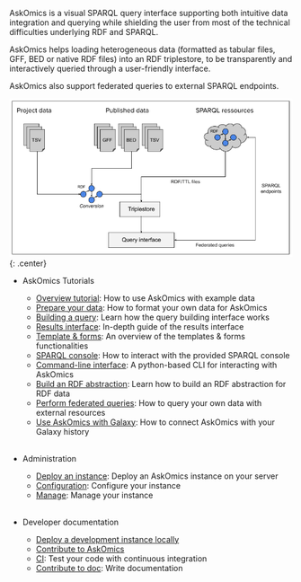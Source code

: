 AskOmics is a visual SPARQL query interface supporting both intuitive data integration and querying while shielding the user from most of the technical difficulties underlying RDF and SPARQL.

AskOmics helps loading heterogeneous data (formatted as tabular files, GFF, BED or native RDF files) into an RDF triplestore, to be transparently and interactively queried through a user-friendly interface.

AskOmics also support federated queries to external SPARQL endpoints.

![AskOmics](img/askograph.png){: .center}

- AskOmics Tutorials
    - [Overview tutorial](tutorial.md): How to use AskOmics with example data
    - [Prepare your data](data.md): How to format your own data for AskOmics
    - [Building a query](query.md): Learn how the query building interface works
    - [Results interface](results.md): In-depth guide of the results interface
    - [Template & forms](template.md): An overview of the templates & forms functionalities
    - [SPARQL console](console.md): How to interact with the provided SPARQL console
    - [Command-line interface](cli.md): A python-based CLI for interacting with AskOmics
    - [Build an RDF abstraction](abstraction.md): Learn how to build an RDF abstraction for RDF data
    - [Perform federated queries](federation.md): How to query your own data with external resources
    - [Use AskOmics with Galaxy](galaxy.md): How to connect AskOmics with your Galaxy history
<br /><br />

- Administration
    - [Deploy an instance](production-deployment.md): Deploy an AskOmics instance on your server
    - [Configuration](configure.md): Configure your instance
    - [Manage](manage.md): Manage your instance
<br /><br />

- Developer documentation
    - [Deploy a development instance locally](dev-deployment.md)
    - [Contribute to AskOmics](contribute.md)
    - [CI](ci.md): Test your code with continuous integration
    - [Contribute to doc](docs.md): Write documentation
